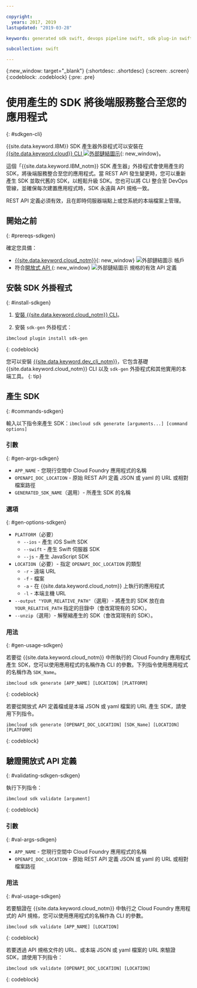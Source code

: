 ```yaml
---

copyright:
  years: 2017, 2019
lastupdated: "2019-03-28"

keywords: generated sdk swift, devops pipeline swift, sdk plug-in swift, open api swift, sdkgen swift, ibmcloud sdk swift, swift backend service

subcollection: swift

---
```


{:new_window: target="_blank"}
{:shortdesc: .shortdesc}
{:screen: .screen}
{:codeblock: .codeblock}
{:pre: .pre}

# 使用產生的 SDK 將後端服務整合至您的應用程式
{: #sdkgen-cli}

{{site.data.keyword.IBM}} SDK 產生器外掛程式可以安裝在 [{{site.data.keyword.cloud}} CLI ![外部鏈結圖示](../../icons/launch-glyph.svg "外部鏈結圖示")](/docs/cli?topic=cloud-cli-ibmcloud-cli#ibmcloud-cli){: new_window}。

這個「{{site.data.keyword.IBM_notm}} SDK 產生器」外掛程式會使用產生的 SDK，將後端服務整合至您的應用程式。當 REST API 發生變更時，您可以重新產生 SDK 並取代舊的 SDK，以輕鬆升級 SDK。您也可以將 CLI 整合至 DevOps 管線，並確保每次建置應用程式時，SDK 永遠與 API 規格一致。

REST API 定義必須有效，且在即時伺服器端點上或您系統的本端檔案上管理。

## 開始之前
{: #prereqs-sdkgen}

確定您具備：

* [{{site.data.keyword.cloud_notm}}](http://cloud.ibm.com){: new_window} ![外部鏈結圖示](../../icons/launch-glyph.svg "外部鏈結圖示") 帳戶
* 符合[開放式 API ](https://www.openapis.org/){: new_window} ![外部鏈結圖示](../../icons/launch-glyph.svg "外部鏈結圖示") 規格的有效 API 定義

## 安裝 SDK 外掛程式
{: #install-sdkgen}

1. [安裝 {{site.data.keyword.cloud_notm}} CLI](/docs/cli?topic=cloud-cli-install-ibmcloud-cli#install-ibmcloud-cli)。

2. 安裝 `sdk-gen` 外掛程式：
  ```
  ibmcloud plugin install sdk-gen
  ```
  {: codeblock}

您可以安裝 [{{site.data.keyword.dev_cli_notm}}](/docs/cli?topic=cloud-cli-ibmcloud-cli#install_plug-in)，它包含基礎 {{site.data.keyword.cloud_notm}} CLI 以及 `sdk-gen` 外掛程式和其他實用的本端工具。
{: tip}

## 產生 SDK
{: #commands-sdkgen}

輸入以下指令來產生 SDK：`ibmcloud sdk generate [arguments...] [command options]`

### 引數
{: #gen-args-sdkgen}

* `APP_NAME` - 您現行空間中 Cloud Foundry 應用程式的名稱
* `OPENAPI_DOC_LOCATION` - 原始 REST API 定義 JSON 或 yaml 的 URL 或相對檔案路徑
* `GENERATED_SDK_NAME`（選用）- 所產生 SDK 的名稱

### 選項
{: #gen-options-sdkgen}

* `PLATFORM`（必要）
   * `--ios` - 產生 iOS Swift SDK
   * `--swift` - 產生 Swift 伺服器 SDK
   * `--js` - 產生 JavaScript SDK
* `LOCATION`（必要）- 指定 `OPENAPI_DOC_LOCATION` 的類型
   * `-r` - 遠端 URL
   * `-f` - 檔案
   * `-a` - 在 {{site.data.keyword.cloud_notm}} 上執行的應用程式
   * `-l` - 本端主機 URL
* `--output "YOUR_RELATIVE_PATH"`（選用）- 將產生的 SDK 放在由 `YOUR_RELATIVE_PATH` 指定的目錄中（會改寫現有的 SDK）。
* `--unzip`（選用）- 解壓縮產生的 SDK（會改寫現有的 SDK）。

### 用法
{: #gen-usage-sdkgen}

若要從 {{site.data.keyword.cloud_notm}} 中所執行的 Cloud Foundry 應用程式產生 SDK，您可以使用應用程式的名稱作為 CLI 的參數。下列指令使用應用程式的名稱作為 `SDK_Name`。

```
ibmcloud sdk generate [APP_NAME] [LOCATION] [PLATFORM]
```
{: codeblock}

若要從開放式 API 定義檔或是本端 JSON 或 yaml 檔案的 URL 產生 SDK，請使用下列指令。

```
ibmcloud sdk generate [OPENAPI_DOC_LOCATION] [SDK_Name] [LOCATION] [PLATFORM]
```
{: codeblock}

## 驗證開放式 API 定義
{: #validating-sdkgen-sdkgen}

執行下列指令：
```
ibmcloud sdk validate [argument]
```
{: codeblock}

### 引數
{: #val-args-sdkgen}

* `APP_NAME` - 您現行空間中 Cloud Foundry 應用程式的名稱
* `OPENAPI_DOC_LOCATION` - 原始 REST API 定義 JSON 或 yaml 的 URL 或相對檔案路徑

### 用法
{: #val-usage-sdkgen}

若要驗證在 {{site.data.keyword.cloud_notm}} 中執行之 Cloud Foundry 應用程式的 API 規格，您可以使用應用程式的名稱作為 CLI 的參數。
```
ibmcloud sdk validate [APP_NAME] [LOCATION]
```
{: codeblock}

若要透過 API 規格文件的 URL、或本端 JSON 或 yaml 檔案的 URL 來驗證 SDK，請使用下列指令：
```
ibmcloud sdk validate [OPENAPI_DOC_LOCATION] [LOCATION]
```
{: codeblock}

